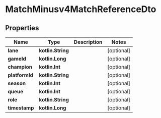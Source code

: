 
# MatchMinusv4MatchReferenceDto

## Properties
Name | Type | Description | Notes
------------ | ------------- | ------------- | -------------
**lane** | **kotlin.String** |  |  [optional]
**gameId** | **kotlin.Long** |  |  [optional]
**champion** | **kotlin.Int** |  |  [optional]
**platformId** | **kotlin.String** |  |  [optional]
**season** | **kotlin.Int** |  |  [optional]
**queue** | **kotlin.Int** |  |  [optional]
**role** | **kotlin.String** |  |  [optional]
**timestamp** | **kotlin.Long** |  |  [optional]



